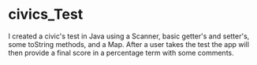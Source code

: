 # civics_Test
I created a civic's test in Java using a Scanner, basic getter's and setter's, some toString methods, and a Map. After a user takes the test the app will then provide a final score in a percentage term with some comments.
